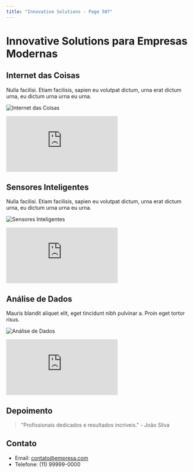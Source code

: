 ```yaml
---
title: "Innovative Solutions - Page 507"
---
```


# Innovative Solutions para Empresas Modernas

## Internet das Coisas
Nulla facilisi. Etiam facilisis, sapien eu volutpat dictum, urna erat dictum urna, eu dictum urna urna eu urna.

![Internet das Coisas](https://source.unsplash.com/800x400/?iot,technology,devices,2589)
<iframe class="w-full h-64 object-cover rounded-lg shadow-lg my-4" src="https://www.youtube.com/embed/ejubeppy9mc" frameborder="0" allowfullscreen></iframe>

## Sensores Inteligentes
Nulla facilisi. Etiam facilisis, sapien eu volutpat dictum, urna erat dictum urna, eu dictum urna urna eu urna.

![Sensores Inteligentes](https://source.unsplash.com/800x400/?smart,sensor,technology,9665)
<iframe class="w-full h-64 object-cover rounded-lg shadow-lg my-4" src="https://www.youtube.com/embed/XT35XdL0frc" frameborder="0" allowfullscreen></iframe>

## Análise de Dados
Mauris blandit aliquet elit, eget tincidunt nibh pulvinar a. Proin eget tortor risus.

![Análise de Dados](https://source.unsplash.com/800x400/?data,analytics,computer,9187)
<iframe class="w-full h-64 object-cover rounded-lg shadow-lg my-4" src="https://www.youtube.com/embed/l3Ea_hq9vW4" frameborder="0" allowfullscreen></iframe>

## Depoimento
> "Profissionais dedicados e resultados incríveis." - João Silva

## Contato
- Email: contato@empresa.com
- Telefone: (11) 99999-0000
